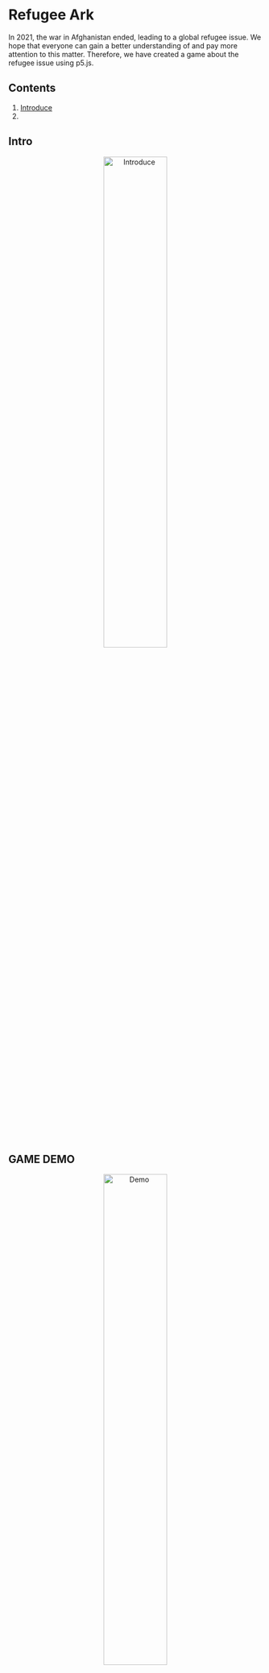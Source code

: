 # Refugee Ark

In 2021, the war in Afghanistan ended, leading to a global refugee issue. We hope that everyone can gain a better understanding of and pay more attention to this matter. Therefore, we have created a game about the refugee issue using p5.js.

## Contents

1. [Introduce](#Intro)
2. 

## Intro
<div align="center">
   <a href="https://youtu.be/BahdQd2NUcU">
     <img src="https://img.youtube.com/vi/BahdQd2NUcU/maxresdefault.jpg" 
      width="50%"
      alt="Introduce" >
   </a>
</div>

## GAME DEMO
<div align="center">
   <a href="https://www.youtube.com/watch?v=Nqbug47p0Ho">
     <img src="https://img.youtube.com/vi/Nqbug47p0Ho/maxresdefault.jpg"
     width="50%"
     alt="Demo">
   </a>
</div>

## How to Play
1. Install [Node.js](https://nodejs.org/zh-tw) and git
2. Clone the Project by git
```
git clone https://github.com/C-WeiYu/Game-RefugeeArk.git
```
3. Open the Project
4. Install packages and Run
```
npm install
npm start
```
5. Play the Game on Web (http://localhost:3000)

## Contributors
|組員|系級|學號|工作分配|github|
|-|-|-|-|-|
|陳湘宜|廣告四|106405176| 人物設計、PPT | |
|楊馥蓉|數位碩一|110462016| UI、飛機、報告 | |
|姚惠馨|資科碩一|110753135| 文案、故事、影片 | |
|莊崴宇|資科碩一|110753117| 遊戲製作、報告 | [C-WeiYu](https://github.com/C-WeiYu)|
|林依樺|資科碩一|110753207| 遊戲製作、PPT | [evaneversaydie](https://github.com/evaneversaydie) |
|何彥南|資科碩一|110753202| 遊戲製作、影片 | [aaron1aaron2](https://github.com/aaron1aaron2) |






